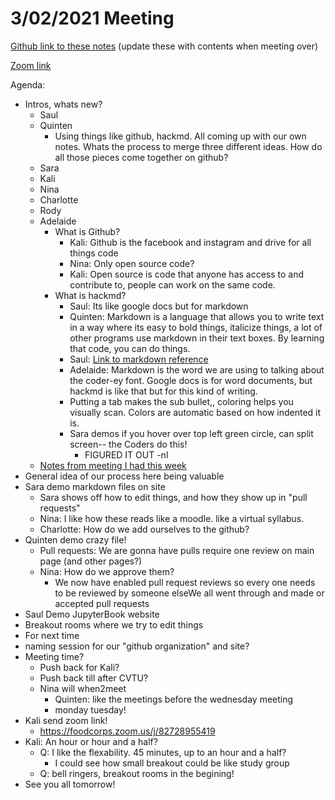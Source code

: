 # 3/02/2021 Meeting

[Github link to these notes](https://github.com/saulshanabrook/jupyterlab-accessibility/blob/main/meetings/3_02_2021.md) (update these with contents when meeting over)

[Zoom link](https://zoom.us/j/9912833569?pwd=V1p0dTg0RzlBK0FPWmVKMUdrcTdTUT09)

Agenda:

* Intros, whats new?
    * Saul
    * Quinten
        * Using things like github, hackmd. All coming up with our own notes. Whats the process to merge three different ideas. How do all those pieces come together on github?
    * Sara
    * Kali
    * Nina
    * Charlotte
    * Rody
    * Adelaide
      * What is Github?
        * Kali: Github is the facebook and instagram and drive for all things code
        * Nina: Only open source code?
        * Kali: Open source is code that anyone has access to and contribute to, people can work on the same code. 
      * What is hackmd?
        * Saul: Its like google docs but for markdown
        * Quinten: Markdown is a language that allows you to write text in a way where its easy to bold things, italicize things, a lot of other programs use markdown in their text boxes. By learning that code, you can do things.
        * Saul: [Link to markdown reference](https://guides.github.com/features/mastering-markdown/)
        * Adelaide: Markdown is the word we are using to talking about the coder-ey font. Google docs is for word documents, but hackmd is like that but for this kind of writing.
        * Putting a tab makes the sub bullet,, coloring helps you visually scan. Colors are automatic based on how indented it is. 
        * Sara demos if you hover over top left green circle, can split screen-- the Coders do this!
            * FIGURED IT OUT -nl
  * [Notes from meeting I had this week](https://app.mural.co/t/mentoredsprints9587/m/mentoredsprints9587/1614540825775/61448de808acbcdbe102d636d1fd6ed67ae7e7ba)
* General idea of our process here being valuable
* Sara demo markdown files on site
    * Sara shows off how to edit things, and how they show up in "pull requests"
    * Nina: I like how these reads like a moodle. like a virtual syllabus. 
    * Charlotte: How do we add ourselves to the github?
* Quinten demo crazy file!
    * Pull requests: We are gonna have pulls require one review on main page (and other pages?)
    * Nina: How do we approve them?
      * We now have enabled pull request reviews so every one needs to be reviewed by someone elseWe all went through and made or accepted pull requests
* Saul Demo JupyterBook website
* Breakout rooms where we try to edit things
* For next time
* naming session for our "github organization" and site?
* Meeting time?
  * Push back for Kali?
  * Push back till after CVTU?
  * Nina will when2meet
      * Quinten: like the meetings before the wednesday meeting
      * monday tuesday!
* Kali send zoom link!
    * https://foodcorps.zoom.us/j/82728955419
* Kali: An hour or hour and a half?
  * Q: I like the flexability. 45 minutes, up to an hour and a half?
    * I could see how small breakout could be like study group
  * Q: bell ringers, breakout rooms in the begining!  
* See you all tomorrow!

